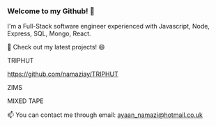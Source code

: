### Welcome to my Github! 👋

I'm a Full-Stack software engineer experienced with Javascript, Node, Express, SQL, Mongo, React.

🔭 Check out my latest projects! 😄

TRIPHUT

https://github.com/namaziay/TRIPHUT

ZIMS


MIXED TAPE




📫  You can contact me through email: ayaan_namazi@hotmail.co.uk

<!--
**namaziay/namaziay** is a ✨ _special_ ✨ repository because its `README.md` (this file) appears on your GitHub profile.

Here are some ideas to get you started:

- 🔭 I’m currently working on ...
- 🌱 I’m currently learning ...
- 👯 I’m looking to collaborate on ...
- 🤔 I’m looking for help with ...
- 💬 Ask me about ...
- 📫 How to reach me: ...
- 😄 Pronouns: ...
- ⚡ Fun fact: ...
-->

